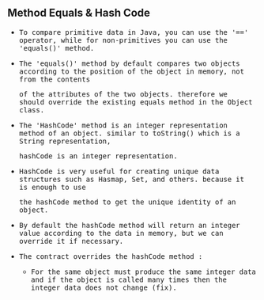 ## Method Equals & Hash Code

- <samp>To compare primitive data in Java, you can use the '==' operator, while for non-primitives you can use the 'equals()' method.</samp>

- <samp>The 'equals()' method by default compares two objects according to the position of the object in memory, not from the contents</samp>
  
  <samp> of the attributes of the two objects. therefore we should override the existing equals method in the Object class.</samp>
  
- <samp>The 'HashCode' method is an integer representation method of an object. similar to toString() which is a String representation,</samp> 
  
  <samp>hashCode is an integer representation.</samp> 
  
- <samp>HashCode is very useful for creating unique data structures such as Hasmap, Set, and others. because it is enough to use</samp> 
  
  <samp>the hashCode method to get the unique identity of an object.</samp>
  
- <samp>By default the hashCode method will return an integer value according to the data in memory, but we can override it if necessary.</samp>

- <samp>The contract overrides the hashCode method :</samp>

  - <samp>For the same object must produce the same integer data and if the object is called many times then the integer data does not change (fix).</samp> 
